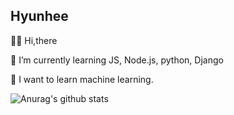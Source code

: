 ## Hyunhee
<div style="border:1px"></div>

🙌🏼 Hi,there <p>
🌱 I’m currently learning JS, Node.js, python, Django<p>
📓 I want to learn machine learning.<p>


![Anurag's github stats](https://github-readme-stats.vercel.app/api?username=Hyoniii&show_icons=true&hide=stars&theme=highcontrast)

<!--
**Hyoniii/Hyoniii** is a ✨ _special_ ✨ repository because its `README.md` (this file) appears on your GitHub profile.

Here are some ideas to get you started:

- 🔭 I’m currently working on ...
- 🌱 I’m currently learning ...
- 👯 I’m looking to collaborate on ...
- 🤔 I’m looking for help with ...
- 💬 Ask me about ...
- 📫 How to reach me: ...
- 😄 Pronouns: ...
- ⚡ Fun fact: ...
-->




